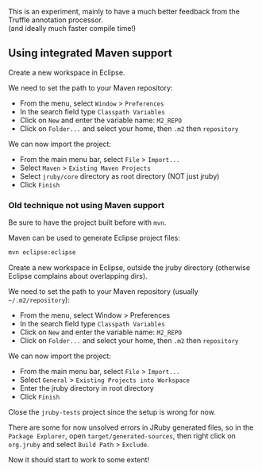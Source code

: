 This is an experiment, mainly to have a much better feedback from the Truffle annotation processor.  
(and ideally much faster compile time!)

## Using integrated Maven support

Create a new workspace in Eclipse.

We need to set the path to your Maven repository:
* From the menu, select `Window` > `Preferences`
* In the search field type `Classpath Variables`
* Click on `New` and enter the variable name: `M2_REPO`
* Click on `Folder...` and select your home, then `.m2` then `repository`

We can now import the project:
* From the main menu bar, select `File` > `Import...`
* Select `Maven` > `Existing Maven Projects`
* Select `jruby/core` directory as root directory (NOT just jruby)
* Click `Finish`



### Old technique not using Maven support

Be sure to have the project built before with `mvn`.

Maven can be used to generate Eclipse project files:
```bash
mvn eclipse:eclipse
```

Create a new workspace in Eclipse, outside the jruby directory (otherwise Eclipse complains about overlapping dirs).

We need to set the path to your Maven repository (usually `~/.m2/repository`):
* From the menu, select Window > Preferences
* In the search field type `Classpath Variables`
* Click on `New` and enter the variable name: `M2_REPO`
* Click on `Folder...` and select your home, then `.m2` then `repository`

We can now import the project:
* From the main menu bar, select `File` > `Import...`
* Select `General` > `Existing Projects into Workspace`
* Enter the jruby directory in root directory
* Click `Finish`

Close the `jruby-tests` project since the setup is wrong for now.

There are some for now unsolved errors in JRuby generated files, so in the `Package Explorer`,
open `target/generated-sources`, then right click on `org.jruby` and select `Build Path` > `Exclude`.

Now it should start to work to some extent!
